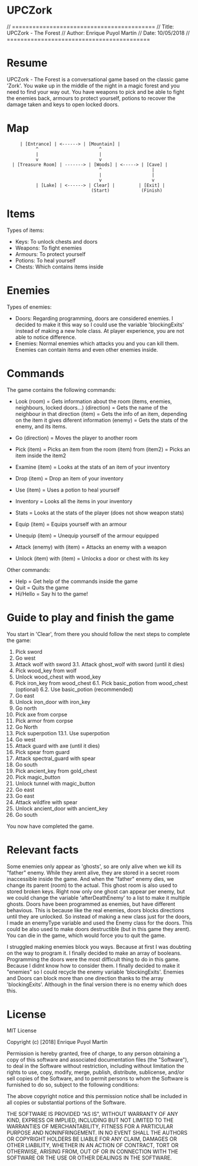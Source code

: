 # UPCZork

// ==========================================
// Title:  UPCZork - The Forest
// Author: Enrique Puyol Martín
// Date:   10/05/2018
// ==========================================

Resume
==================
UPCZork - The Forest is a conversational game based on the classic game 'Zork'. You wake up in the middle of the night in a magic forest and you need to find your way out. You have weapons to pick and be able to fight the enemies back, armours to protect yourself, potions to recover the damage taken and keys to open locked doors.

Map
==================

         | [Entrance] | <------> | [Mountain] |
               ^                       ^
               |                       |
               v                       v
      | [Treasure Room] | -------> | [Woods] | <-----> | [Cave] |
                                       ^                   |
                                       |                   |
                                       v                   v
               | [Lake] | <------> | Clear] |         | [Exit] |
                                    (Start)            (Finish)

Items
==================
Types of items:
- Keys: To unlock chests and doors
- Weapons: To fight enemies
- Armours: To protect yourself
- Potions: To heal yourself
- Chests: Which contains items inside

Enemies
==================
Types of enemies:
- Doors: Regarding programming, doors are considered enemies. I decided to make it this way so I could use the variable 'blockingExits'   instead of making a new hole class. At player experience, you are not able to notice difference.
- Enemies: Normal enemies which attacks you and you can kill them. Enemies can contain items and even other enemies inside.

Commands
==================
The game contains the following commands:
- Look (room)      = Gets information about the room (items, enemies, neighbours, locked doors...)
       (direction) = Gets the name of the neighbour in that direction
       (item)      = Gets the info of an item, depending on the item it gives diferent information
       (enemy)     = Gets the stats of the enemy, and its items.
      
- Go (direction)   = Moves the player to another room
-  Pick (item)              = Picks an item from the room
        (item) from (item2) = Picks an item inside the item2
        
- Examine (item) = Looks at the stats of an item of your inventory
- Drop (item)    = Drop an item of your inventory
- Use (item)     = Uses a potion to heal yourself
- Inventory      = Looks all the items in your inventory
- Stats          = Looks at the stats of the player (does not show weapon stats)
- Equip (item)   = Equips yourself with an armour
- Unequip (item) = Unequip yourself of the armour equipped
- Attack (enemy) with (item) = Attacks an enemy with a weapon
- Unlock (item) with (item)  = Unlocks a door or chest with its key

Other commands:
- Help = Get help of the commands inside the game
- Quit = Quits the game
- Hi/Hello = Say hi to the game!


Guide to play and finish the game
==================
You start in 'Clear', from there you should follow the next steps to complete the game:
1. Pick sword
2. Go west
3. Attack wolf with sword
  3.1. Attack ghost_wolf with sword (until it dies)
4. Pick wood_key from wolf
5. Unlock wood_chest with wood_key
6. Pick iron_key from wood_chest
  6.1. Pick basic_potion from wood_chest (optional)
  6.2. Use basic_potion (recommended)
7. Go east
8. Unlock iron_door with iron_key
9. Go north
10. Pick axe from corpse
11. Pick armor from corpse
12. Go North
13. Pick superpotion
  13.1. Use superpotion
14. Go west
15. Attack guard with axe (until it dies)
16. Pick spear from guard
17. Attack spectral_guard with spear
18. Go south
19. Pick ancient_key from gold_chest
20. Pick magic_button
21. Unlock tunnel with magic_button
22. Go east
23. Go east
24. Attack wildfire with spear
25. Unlock ancient_door with ancient_key
26. Go south

You now have completed the game.

Relevant facts
==================
Some enemies only appear as 'ghosts', so are only alive when we kill its "father" enemy. While they arent alive, they are stored in a secret room inaccessible inside the game. And when the "father" enemy dies, we change its parent (room) to the actual. This ghost room is also used to stored broken keys. Right now only one ghost can appear per enemy, but we could change the variable 'afterDeathEnemy' to a list to make it multiple ghosts.
Doors have been programmed as enemies, but have different behavious. This is because like the real enemies, doors blocks directions until they are unlocked. So instead of making a new class just for the doors, I made an enemyType variable and used the Enemy class for the doors. This could be also used to make doors destructible (but in this game they arent).
You can die in the game, which would force you to quit the game.

I struggled making enemies block you ways. Because at first I was doubting on the way to program it. I finally decided to make an array of booleans.
Programming the doors were the most difficult thing to do in this game. Because I didnt know how to consider them. I finally decided to make it "enemies" so I could recycle the enemy variable 'blockingExits'.
Enemies and Doors can block more than one direction thanks to the array 'blockingExits'. Although in the final version there is no enemy which does this. 

License
==================
MIT License

Copyright (c) [2018] Enrique Puyol Martín

Permission is hereby granted, free of charge, to any person obtaining a copy
of this software and associated documentation files (the "Software"), to deal
in the Software without restriction, including without limitation the rights
to use, copy, modify, merge, publish, distribute, sublicense, and/or sell
copies of the Software, and to permit persons to whom the Software is
furnished to do so, subject to the following conditions:

The above copyright notice and this permission notice shall be included in all
copies or substantial portions of the Software.

THE SOFTWARE IS PROVIDED "AS IS", WITHOUT WARRANTY OF ANY KIND, EXPRESS OR
IMPLIED, INCLUDING BUT NOT LIMITED TO THE WARRANTIES OF MERCHANTABILITY,
FITNESS FOR A PARTICULAR PURPOSE AND NONINFRINGEMENT. IN NO EVENT SHALL THE
AUTHORS OR COPYRIGHT HOLDERS BE LIABLE FOR ANY CLAIM, DAMAGES OR OTHER
LIABILITY, WHETHER IN AN ACTION OF CONTRACT, TORT OR OTHERWISE, ARISING FROM,
OUT OF OR IN CONNECTION WITH THE SOFTWARE OR THE USE OR OTHER DEALINGS IN THE
SOFTWARE.
